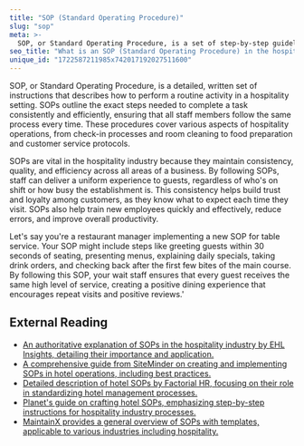```yaml
---
title: "SOP (Standard Operating Procedure)"
slug: "sop"
meta: >-
  SOP, or Standard Operating Procedure, is a set of step-by-step guidelines to ensure consistent and efficient execution of tasks, enhancing service quality and operational efficiency.
seo_title: "What is an SOP (Standard Operating Procedure) in the hospitality industry?"
unique_id: "1722587211985x742017192027511600"
---
```


SOP, or Standard Operating Procedure, is a detailed, written set of instructions that describes how to perform a routine activity in a hospitality setting. SOPs outline the exact steps needed to complete a task consistently and efficiently, ensuring that all staff members follow the same process every time. These procedures cover various aspects of hospitality operations, from check-in processes and room cleaning to food preparation and customer service protocols.

SOPs are vital in the hospitality industry because they maintain consistency, quality, and efficiency across all areas of a business. By following SOPs, staff can deliver a uniform experience to guests, regardless of who's on shift or how busy the establishment is. This consistency helps build trust and loyalty among customers, as they know what to expect each time they visit. SOPs also help train new employees quickly and effectively, reduce errors, and improve overall productivity.

Let's say you're a restaurant manager implementing a new SOP for table service. Your SOP might include steps like greeting guests within 30 seconds of seating, presenting menus, explaining daily specials, taking drink orders, and checking back after the first few bites of the main course. By following this SOP, your wait staff ensures that every guest receives the same high level of service, creating a positive dining experience that encourages repeat visits and positive reviews.'

## External Reading

- [An authoritative explanation of SOPs in the hospitality industry by EHL Insights, detailing their importance and application.](https://hospitalityinsights.ehl.edu/what-sop)
- [A comprehensive guide from SiteMinder on creating and implementing SOPs in hotel operations, including best practices.](https://www.siteminder.com/r/hotel-sops-standard-operating-procedures/)
- [Detailed description of hotel SOPs by Factorial HR, focusing on their role in standardizing hotel management processes.](https://factorialhr.com/blog/hotel-standard-operating-procedure/)
- [Planet's guide on crafting hotel SOPs, emphasizing step-by-step instructions for hospitality industry processes.](https://www.weareplanet.com/blog/hotel-operating-procedures)
- [MaintainX provides a general overview of SOPs with templates, applicable to various industries including hospitality.](https://www.getmaintainx.com/blog/what-is-a-standard-operating-procedure-sop-includes-template)